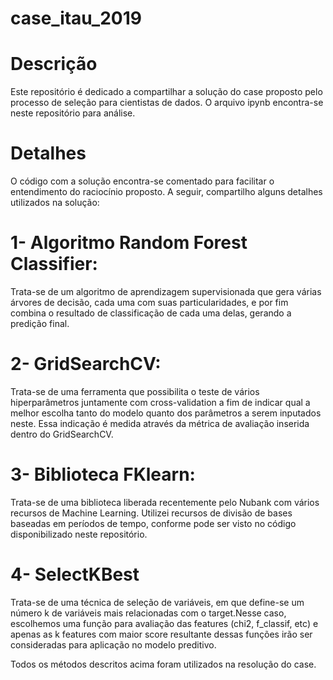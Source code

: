 # case_itau_2019
# Descrição
Este repositório é dedicado a compartilhar a solução do case proposto pelo processo de seleção para cientistas de dados.
O arquivo ipynb encontra-se neste repositório para análise.
# Detalhes
O código com a solução encontra-se comentado para facilitar o entendimento do raciocínio proposto. A seguir, compartilho alguns detalhes utilizados na solução:

# 1- Algoritmo Random Forest Classifier:

Trata-se de um algoritmo de aprendizagem supervisionada que gera várias árvores de decisão, cada uma com suas particularidades, e por fim combina o resultado de classificação de cada uma delas, gerando a predição final.

# 2- GridSearchCV:

Trata-se de uma ferramenta que possibilita o teste de vários hiperparâmetros juntamente com cross-validation a fim de indicar qual a melhor escolha tanto do modelo quanto dos parâmetros a serem inputados neste. Essa indicação é medida através da métrica de avaliação inserida dentro do GridSearchCV.

# 3- Biblioteca FKlearn:

Trata-se de uma biblioteca liberada recentemente pelo Nubank com vários recursos de Machine Learning. Utilizei recursos de divisão de bases baseadas em períodos de tempo, conforme pode ser visto no código disponibilizado neste repositório.

# 4- SelectKBest
Trata-se de uma técnica de seleção de variáveis, em que define-se um número k de variáveis mais relacionadas com o target.Nesse caso, escolhemos uma função para avaliação das features (chi2, f_classif, etc) e apenas as k features com maior score resultante dessas funções irão ser consideradas para aplicação no modelo preditivo.

Todos os métodos descritos acima foram utilizados na resolução do case.


